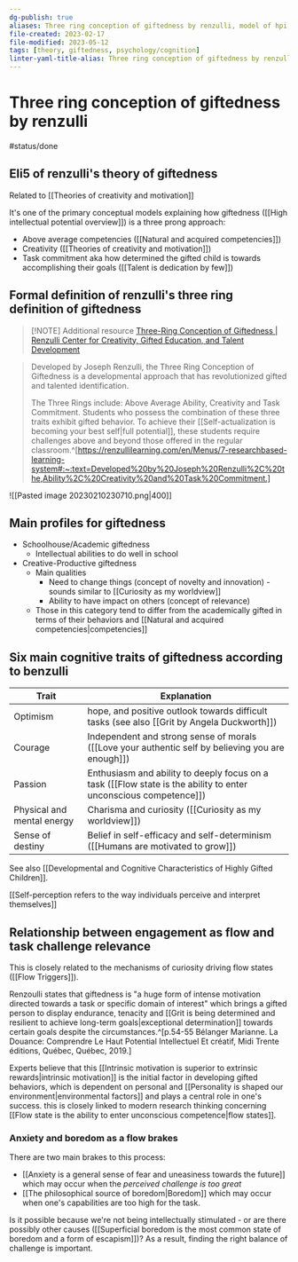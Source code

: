 ```yaml
---
dg-publish: true
aliases: Three ring conception of giftedness by renzulli, model of hpi, hpi model, high intellectual potential model, hpi model, concept of giftedness
file-created: 2023-02-17
file-modified: 2023-05-12
tags: [theory, giftedness, psychology/cognition]
linter-yaml-title-alias: Three ring conception of giftedness by renzulli
---
```


# Three ring conception of giftedness by renzulli

#status/done

## Eli5 of renzulli's theory of giftedness

Related to [[Theories of creativity and motivation]]

It's one of the primary conceptual models explaining how giftedness ([[High intellectual potential overview]]) is a three prong approach:

- Above average competencies ([[Natural and acquired competencies]])
- Creativity ([[Theories of creativity and motivation]])
- Task commitment aka how determined the gifted child is towards accomplishing their goals ([[Talent is dedication by few]])

## Formal definition of renzulli's three ring definition of giftedness

> [!NOTE] Additional resource
> [Three-Ring Conception of Giftedness | Renzulli Center for Creativity, Gifted Education, and Talent Development](https://gifted.uconn.edu/schoolwide-enrichment-model/three-ring_conception_of_giftedness/)

> Developed by Joseph Renzulli, the Three Ring Conception of Giftedness is a developmental approach that has revolutionized gifted and talented identification.
>
> The Three Rings include: Above Average Ability, Creativity and Task Commitment. Students who possess the combination of these three traits exhibit gifted behavior. To achieve their [[Self-actualization is becoming your best self|full potential]], these students require challenges above and beyond those offered in the regular classroom.^[https://renzullilearning.com/en/Menus/7-researchbased-learning-system#:~:text=Developed%20by%20Joseph%20Renzulli%2C%20the,Ability%2C%20Creativity%20and%20Task%20Commitment.]

![[Pasted image 20230210230710.png|400]]

## Main profiles for giftedness

- Schoolhouse/Academic giftedness
	- Intellectual abilities to do well in school
- Creative-Productive giftedness
	- Main qualities
		- Need to change things (concept of novelty and innovation) - sounds similar to [[Curiosity as my worldview]]
		- Ability to have impact on others (concept of relevance)
	- Those in this category tend to differ from the academically gifted in terms of their behaviors and [[Natural and acquired competencies|competencies]]

## Six main cognitive traits of giftedness according to benzulli

Trait | Explanation
--|--
Optimism | hope, and positive outlook towards difficult tasks (see also [[Grit by Angela Duckworth]])
Courage | Independent and strong sense of morals ([[Love your authentic self by believing you are enough]])
Passion  | Enthusiasm and ability to deeply focus on a task ([[Flow state is the ability to enter unconscious competence]])
Physical and mental energy | Charisma and curiosity ([[Curiosity as my worldview]])
Sense of destiny | Belief in self-efficacy and self-determinism ([[Humans are motivated to grow]])

See also [[Developmental and Cognitive Characteristics of Highly Gifted Children]].

[[Self-perception refers to the way individuals perceive and interpret themselves]]

## Relationship between engagement as flow and task challenge relevance

This is closely related to the mechanisms of curiosity driving flow states ([[Flow Triggers]]).

Renzoulli states that giftedness is "a huge form of intense motivation directed towards a task or specific domain of interest" which brings a gifted person to display endurance, tenacity and [[Grit is being determined and resilient to achieve long-term goals|exceptional determination]] towards certain goals despite the circumstances.^[p.54-55 Bélanger Marianne. La Douance: Comprendre Le Haut Potential Intellectuel Et créatif, Midi Trente éditions, Québec, Québec, 2019.]

Experts believe that this [[Intrinsic motivation is superior to extrinsic rewards|intrinsic motivation]] is the initial factor in developing gifted behaviors, which is dependent on personal and [[Personality is shaped our environment|environmental factors]] and plays a central role in one's success. this is closely linked to modern research thinking concerning [[Flow state is the ability to enter unconscious competence|flow states]].

### Anxiety and boredom as a flow brakes

There are two main brakes to this process:

- [[Anxiety is a general sense of fear and uneasiness towards the future]] which may occur when the *perceived challenge is too great*
- [[The philosophical source of boredom|Boredom]] which may occur when one's capabilities are too high for the task.

Is it possible because we're not being intellectually stimulated - or are there possibly other causes ([[Superficial boredom is the most common state of boredom and a form of escapism]])? As a result, finding the right balance of challenge is important.
